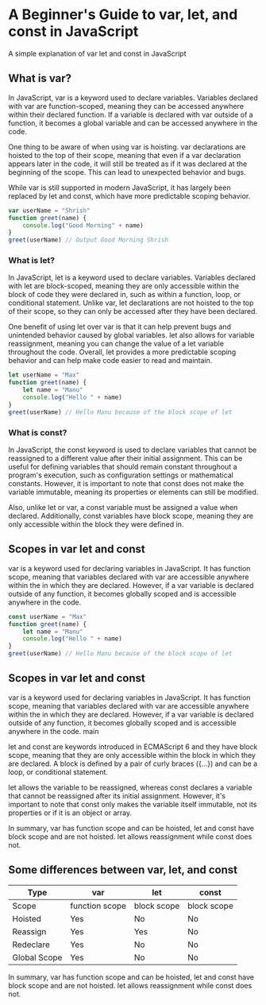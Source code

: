 # A Beginner's Guide to var, let, and const in JavaScript

A simple explanation of var let and const in JavaScript

## What is var?
In JavaScript, var is a keyword used to declare variables. Variables declared with var are function-scoped, meaning they can be accessed anywhere within their declared function. If a variable is declared with var outside of a function, it becomes a global variable and can be accessed anywhere in the code.

One thing to be aware of when using var is hoisting. var declarations are hoisted to the top of their scope, meaning that even if a var declaration appears later in the code, it will still be treated as if it was declared at the beginning of the scope. This can lead to unexpected behavior and bugs.

While var is still supported in modern JavaScript, it has largely been replaced by let and const, which have more predictable scoping behavior.
```js 
var userName = "Shrish"
function greet(name) {
    console.log("Good Morning" + name)
}
greet(userName) // Output Good Morning Shrish
```

### What is let?

In JavaScript, let is a keyword used to declare variables. Variables declared with let are block-scoped, meaning they are only accessible within the block of code they were declared in, such as within a function, loop, or conditional statement. Unlike var, let declarations are not hoisted to the top of their scope, so they can only be accessed after they have been declared.

One benefit of using let over var is that it can help prevent bugs and unintended behavior caused by global variables. let also allows for variable reassignment, meaning you can change the value of a let variable throughout the code. Overall, let provides a more predictable scoping behavior and can help make code easier to read and maintain.

```js
let userName = "Max"
function greet(name) {
    let name = "Manu"
    console.log("Hello " + name)
}
greet(userName) // Hello Manu because of the block scope of let
```

### What is const?

In JavaScript, the const keyword is used to declare variables that cannot be reassigned to a different value after their initial assignment. This can be useful for defining variables that should remain constant throughout a program's execution, such as configuration settings or mathematical constants. However, it is important to note that const does not make the variable immutable, meaning its properties or elements can still be modified.

Also, unlike let or var, a const variable must be assigned a value when declared. Additionally, const variables have block scope, meaning they are only accessible within the block they were defined in.


## Scopes in var let and const

var is a keyword used for declaring variables in JavaScript. It has function scope, meaning that variables declared with var are accessible anywhere within the in which they are declared. However, if a var variable is declared outside of any function, it becomes globally scoped and is accessible anywhere in the code.

```js
const userName = "Max"
function greet(name) {
    let name = "Manu"
    console.log("Hello " + name)
}
greet(userName) // Hello Manu because of the block scope of let
```

## Scopes in var let and const


var is a keyword used for declaring variables in JavaScript. It has function scope, meaning that variables declared with var are accessible anywhere within the in which they are declared. However, if a var variable is declared outside of any function, it becomes globally scoped and is accessible anywhere in the code.
main

let and const are keywords introduced in ECMAScript 6 and they have block scope, meaning that they are only accessible within the block in which they are declared. A block is defined by a pair of curly braces ({...}) and can be a loop, or conditional statement.

let allows the variable to be reassigned, whereas const declares a variable that cannot be reassigned after its initial assignment. However, it's important to note that const only makes the variable itself immutable, not its properties or if it is an object or array.

In summary, var has function scope and can be hoisted, let and const have block scope and are not hoisted. let allows reassignment while const does not.

## Some differences between var, let, and const

| Type         | var            | let         | const       |
| ------------ | -------------- | ----------- | ----------- |
| Scope        | function scope | block scope | block scope |
| Hoisted      | Yes            | No          | No          |
| Reassign     | Yes            | Yes         | No          |
| Redeclare    | Yes            | No          | No          |
| Global Scope | Yes            | No          | No          |

In summary, var has function scope and can be hoisted, let and const have block scope and are not hoisted. let allows reassignment while const does not.
